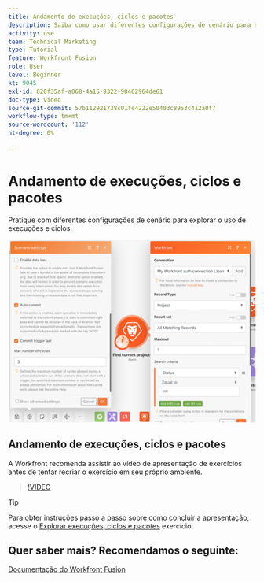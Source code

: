 ```yaml
---
title: Andamento de execuções, ciclos e pacotes
description: Saiba como usar diferentes configurações de cenário para explorar o uso de execuções e ciclos no [!DNL Adobe Workfront Fusion].
activity: use
team: Technical Marketing
type: Tutorial
feature: Workfront Fusion
role: User
level: Beginner
kt: 9045
exl-id: 820f35af-a068-4a15-9322-98462964de61
doc-type: video
source-git-commit: 57b112921738c01fe4222e50403c8953c412a0f7
workflow-type: tm+mt
source-wordcount: '112'
ht-degree: 0%

---
```


# Andamento de execuções, ciclos e pacotes

Pratique com diferentes configurações de cenário para explorar o uso de execuções e ciclos.

![Uma imagem das configurações de execuções e ciclos](assets/execution-history-and-scheduling-6.png)

## Andamento de execuções, ciclos e pacotes

A Workfront recomenda assistir ao vídeo de apresentação de exercícios antes de tentar recriar o exercício em seu próprio ambiente.

>[!VIDEO](https://video.tv.adobe.com/v/335286/?quality=12&learn=on)

>[!TIP]
>
>Para obter instruções passo a passo sobre como concluir a apresentação, acesse o [Explorar execuções, ciclos e pacotes](https://experienceleague.adobe.com/docs/workfront-learn/tutorials-workfront/fusion/exercises/exploring-runs-cycles-and-bundles.html?lang=en) exercício.


## Quer saber mais? Recomendamos o seguinte:

[Documentação do Workfront Fusion](https://experienceleague.adobe.com/docs/workfront/using/adobe-workfront-fusion/workfront-fusion-2.html?lang=en)
